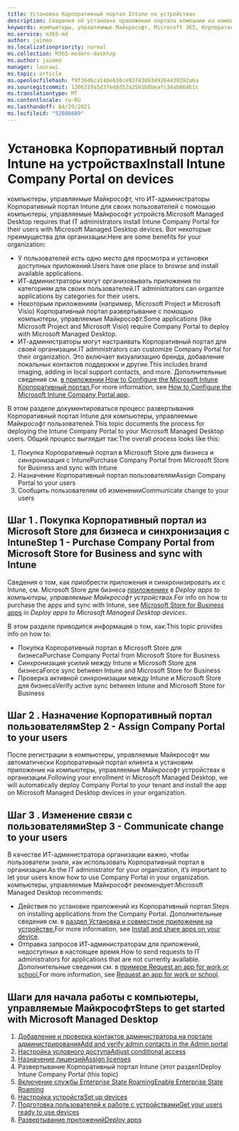 ```yaml
---
title: Установка Корпоративный портал Intune на устройствах
description: Сведения об установке приложения портала компании на компьютеры, управляемые Майкрософт устройствах
keywords: компьютеры, управляемые Майкрософт, Microsoft 365, Корпоративный портал
ms.service: m365-md
author: jaimeo
ms.localizationpriority: normal
ms.collection: M365-modern-desktop
ms.author: jaimeo
manager: laurawi
ms.topic: article
ms.openlocfilehash: f9f36d6ca14be610ce9374380349264439282a6a
ms.sourcegitcommit: 1206319a5d3fed8d52a2581b8beafc34ab064b1c
ms.translationtype: MT
ms.contentlocale: ru-RU
ms.lasthandoff: 04/29/2021
ms.locfileid: "52086689"
---
```

# <a name="install-intune-company-portal-on-devices"></a><span data-ttu-id="b819f-104">Установка Корпоративный портал Intune на устройствах</span><span class="sxs-lookup"><span data-stu-id="b819f-104">Install Intune Company Portal on devices</span></span>

<span data-ttu-id="b819f-105">компьютеры, управляемые Майкрософт, что ИТ-администраторы Корпоративный портал Intune для своих пользователей с помощью компьютеры, управляемые Майкрософт устройств.</span><span class="sxs-lookup"><span data-stu-id="b819f-105">Microsoft Managed Desktop requires that IT administrators install Intune Company Portal for their users with Microsoft Managed Desktop devices.</span></span> <span data-ttu-id="b819f-106">Вот некоторые преимущества для организации:</span><span class="sxs-lookup"><span data-stu-id="b819f-106">Here are some benefits for your organization:</span></span>
- <span data-ttu-id="b819f-107">У пользователей есть одно место для просмотра и установки доступных приложений.</span><span class="sxs-lookup"><span data-stu-id="b819f-107">Users have one place to browse and install available applications.</span></span> 
- <span data-ttu-id="b819f-108">ИТ-администраторы могут организовывать приложения по категориям для своих пользователей.</span><span class="sxs-lookup"><span data-stu-id="b819f-108">IT administrators can organize applications by categories for their users.</span></span>  
- <span data-ttu-id="b819f-109">Некоторым приложениям (например, Microsoft Project и Microsoft Visio) Корпоративный портал развертывание с помощью компьютеры, управляемые Майкрософт.</span><span class="sxs-lookup"><span data-stu-id="b819f-109">Some applications (like Microsoft Project and Microsoft Visio) require Company Portal to deploy with Microsoft Managed Desktop.</span></span>
- <span data-ttu-id="b819f-110">ИТ-администраторы могут настраивать Корпоративный портал для своей организации.</span><span class="sxs-lookup"><span data-stu-id="b819f-110">IT administrators can customize Company Portal for their organization.</span></span> <span data-ttu-id="b819f-111">Это включает визуализацию бренда, добавление локальных контактов поддержки и другие.</span><span class="sxs-lookup"><span data-stu-id="b819f-111">This includes brand imaging, adding in local support contacts, and more.</span></span> <span data-ttu-id="b819f-112">Дополнительные сведения см. [в приложении How to Configure the Microsoft Intune Корпоративный портал.](/intune/company-portal-app)</span><span class="sxs-lookup"><span data-stu-id="b819f-112">For more information, see [How to Configure the Microsoft Intune Company Portal app](/intune/company-portal-app).</span></span>   

<span data-ttu-id="b819f-113">В этом разделе документироваться процесс развертывания Корпоративный портал Intune для компьютеры, управляемые Майкрософт пользователей.</span><span class="sxs-lookup"><span data-stu-id="b819f-113">This topic documents the process for deploying the Intune Company Portal to your Microsoft Managed Desktop users.</span></span> <span data-ttu-id="b819f-114">Общий процесс выглядит так:</span><span class="sxs-lookup"><span data-stu-id="b819f-114">The overall process looks like this:</span></span>
1. <span data-ttu-id="b819f-115">Покупка Корпоративный портал в Microsoft Store для бизнеса и синхронизация с Intune</span><span class="sxs-lookup"><span data-stu-id="b819f-115">Purchase Company Portal from Microsoft Store for Business and sync with Intune</span></span>
2. <span data-ttu-id="b819f-116">Назначение Корпоративный портал пользователям</span><span class="sxs-lookup"><span data-stu-id="b819f-116">Assign Company Portal to your users</span></span>
3. <span data-ttu-id="b819f-117">Сообщить пользователям об изменении</span><span class="sxs-lookup"><span data-stu-id="b819f-117">Communicate change to your users</span></span>

## <a name="step-1---purchase-company-portal-from-microsoft-store-for-business-and-sync-with-intune"></a><span data-ttu-id="b819f-118">Шаг 1 . Покупка Корпоративный портал из Microsoft Store для бизнеса и синхронизация с Intune</span><span class="sxs-lookup"><span data-stu-id="b819f-118">Step 1 - Purchase Company Portal from Microsoft Store for Business and sync with Intune</span></span>
<span data-ttu-id="b819f-119">Сведения о том, как приобрести приложения и синхронизировать их с Intune, см. Microsoft Store для бизнеса [приложениях](deploy-apps.md#msfb-apps) в *Deploy apps to компьютеры, управляемые Майкрософт устройствах.*</span><span class="sxs-lookup"><span data-stu-id="b819f-119">For info on how to purchase the apps and sync with Intune, see [Microsoft Store for Business apps](deploy-apps.md#msfb-apps) in *Deploy apps to Microsoft Managed Desktop devices*.</span></span>

<span data-ttu-id="b819f-120">В этом разделе приводится информация о том, как:</span><span class="sxs-lookup"><span data-stu-id="b819f-120">This topic provides info on how to:</span></span> 
- <span data-ttu-id="b819f-121">Покупка Корпоративный портал в Microsoft Store для бизнеса</span><span class="sxs-lookup"><span data-stu-id="b819f-121">Purchase Company Portal from Microsoft Store for Business</span></span> 
- <span data-ttu-id="b819f-122">Синхронизация усилий между Intune и Microsoft Store для бизнеса</span><span class="sxs-lookup"><span data-stu-id="b819f-122">Force sync between Intune and Microsoft Store for Business</span></span>
- <span data-ttu-id="b819f-123">Проверка активной синхронизации между Intune и Microsoft Store для бизнеса</span><span class="sxs-lookup"><span data-stu-id="b819f-123">Verify active sync between Intune and Microsoft Store for Business</span></span> 

## <a name="step-2---assign-company-portal-to-your-users"></a><span data-ttu-id="b819f-124">Шаг 2 . Назначение Корпоративный портал пользователям</span><span class="sxs-lookup"><span data-stu-id="b819f-124">Step 2 - Assign Company Portal to your users</span></span>
<span data-ttu-id="b819f-125">После регистрации в компьютеры, управляемые Майкрософт мы автоматически Корпоративный портал клиента и установим приложение на компьютеры, управляемые Майкрософт устройствах в организации.</span><span class="sxs-lookup"><span data-stu-id="b819f-125">Following your enrollment in Microsoft Managed Desktop, we will automatically deploy Company Portal to your tenant and install the app on Microsoft Managed Desktop devices in your organization.</span></span>

## <a name="step-3---communicate-change-to-your-users"></a><span data-ttu-id="b819f-126">Шаг 3 . Изменение связи с пользователями</span><span class="sxs-lookup"><span data-stu-id="b819f-126">Step 3 - Communicate change to your users</span></span>
<span data-ttu-id="b819f-127">В качестве ИТ-администратора организации важно, чтобы пользователи знали, как использовать Корпоративный портал в организации.</span><span class="sxs-lookup"><span data-stu-id="b819f-127">As the IT administrator for your organization, it’s important to let your users know how to use Company Portal in your organization.</span></span> <span data-ttu-id="b819f-128">компьютеры, управляемые Майкрософт рекомендует:</span><span class="sxs-lookup"><span data-stu-id="b819f-128">Microsoft Managed Desktop recommends:</span></span>
- <span data-ttu-id="b819f-129">Действия по установке приложений из Корпоративный портал.</span><span class="sxs-lookup"><span data-stu-id="b819f-129">Steps on installing applications from the Company Portal.</span></span> <span data-ttu-id="b819f-130">Дополнительные сведения см. в [раздел Установка и совместное приложение на устройстве.](/intune-user-help/install-apps-cpapp-windows)</span><span class="sxs-lookup"><span data-stu-id="b819f-130">For more information, see [Install and share apps on your device](/intune-user-help/install-apps-cpapp-windows).</span></span>
- <span data-ttu-id="b819f-131">Отправка запросов ИТ-администраторам для приложений, недоступных в настоящее время.</span><span class="sxs-lookup"><span data-stu-id="b819f-131">How to send requests to IT administrators for applications that are not currently available.</span></span> <span data-ttu-id="b819f-132">Дополнительные сведения см. в [примере Request an app for work or school.](/intune-user-help/install-apps-cpapp-windows#request-an-app-for-work-or-school)</span><span class="sxs-lookup"><span data-stu-id="b819f-132">For more information, see [Request an app for work or school](/intune-user-help/install-apps-cpapp-windows#request-an-app-for-work-or-school).</span></span>  

## <a name="steps-to-get-started-with-microsoft-managed-desktop"></a><span data-ttu-id="b819f-133">Шаги для начала работы с компьютеры, управляемые Майкрософт</span><span class="sxs-lookup"><span data-stu-id="b819f-133">Steps to get started with Microsoft Managed Desktop</span></span>

1. [<span data-ttu-id="b819f-134">Добавление и проверка контактов администратора на портале администрирования</span><span class="sxs-lookup"><span data-stu-id="b819f-134">Add and verify admin contacts in the Admin portal</span></span>](add-admin-contacts.md)
2. [<span data-ttu-id="b819f-135">Настройка условного доступа</span><span class="sxs-lookup"><span data-stu-id="b819f-135">Adjust conditional access</span></span>](conditional-access.md)
3. [<span data-ttu-id="b819f-136">Назначение лицензий</span><span class="sxs-lookup"><span data-stu-id="b819f-136">Assign licenses</span></span>](assign-licenses.md)
4. <span data-ttu-id="b819f-137">Развертывание Корпоративный портал Intune (этот раздел)</span><span class="sxs-lookup"><span data-stu-id="b819f-137">Deploy Intune Company Portal (this topic)</span></span>
5. [<span data-ttu-id="b819f-138">Включение службы Enterprise State Roaming</span><span class="sxs-lookup"><span data-stu-id="b819f-138">Enable Enterprise State Roaming</span></span>](enterprise-state-roaming.md)
6. [<span data-ttu-id="b819f-139">Настройка устройств</span><span class="sxs-lookup"><span data-stu-id="b819f-139">Set up devices</span></span>](set-up-devices.md)
7. [<span data-ttu-id="b819f-140">Подготовка пользователей к работе с устройствами</span><span class="sxs-lookup"><span data-stu-id="b819f-140">Get your users ready to use devices</span></span>](get-started-devices.md)
8. [<span data-ttu-id="b819f-141">Развертывание приложений</span><span class="sxs-lookup"><span data-stu-id="b819f-141">Deploy apps</span></span>](deploy-apps.md)
